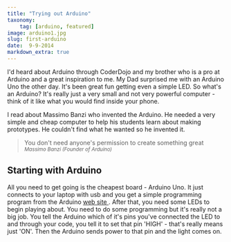 ```yaml
---
title: "Trying out Arduino"
taxonomy:
    tag: [arduino, featured]
image: arduino1.jpg
slug: first-arduino
date:  9-9-2014
markdown_extra: true
---
```


I'd heard about Arduino through CoderDojo and my brother who is a pro at Arduino and a great inspiration to me. My Dad surprised me with an Arduino Uno the other day. It's been great fun getting even a simple LED. So what's an Arduino? It's really just a very small and not very powerful computer - think of it like what you would find inside your phone.


 I read about Massimo Banzi who invented the Arduino. He needed a very simple and cheap computer to help his students learn about making prototypes.  He couldn't find what he wanted so he invented it.

>You don't need anyone's permission to create something great
><small><cite>Massimo Banzi (Founder of Arduino)</cite></small>

## Starting with Arduino

All you need to get going is the cheapest board - Arduino Uno. It just connects to your laptop with usb and you get a simple programming program from the Arduino [web site ](http://www.arduino.cc). After that, you need some LEDs to begin playing about.
You need to do some programming but it's really not a big job. You tell the Arduino which of it's pins you've connected the LED to and through your code, you tell it to set that pin 'HIGH' - that's really means just 'ON'. Then the Arduino sends power to that pin and the light comes on.
